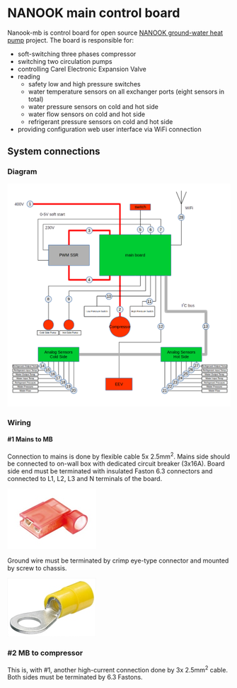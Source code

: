 # NANOOK main control board

Nanook-mb is control board for open source [NANOOK ground-water heat pump](http://www.nanook.cc) project. The board is responsible for:

- soft-switching three phases compressor
- switching two circulation pumps
- controlling Carel Electronic Expansion Valve
- reading
  - safety low and high pressure switches
  - water temperature sensors on all exchanger ports (eight sensors in total)
  - water pressure sensors on cold and hot side
  - water flow sensors on cold and hot side
  - refrigerant pressure sensors on cold and hot side
- providing configuration web user interface via WiFi connection

## System connections

### Diagram
![Block Diagram](/images/dia.png)

### Wiring

#### #1 Mains to MB
Connection to mains is done by flexible cable 5x 2.5mm<sup>2</sup>. Mains side should be connected to on-wall box with dedicated circuit breaker (3x16A). Board side end must be terminated with insulated Faston 6.3 connectors and connected to L1, L2, L3 and N terminals of the board. 

![Insulated Faston 6.3](/images/faston-6.3-angle.jpg)

Ground wire must be terminated by crimp eye-type connector and mounted by screw to chassis.

![Eye-type connector](/images/eye.jpg)

### #2 MB to compressor
This is, with #1, another high-current connection done by 3x 2.5mm<sup>2</sup> cable. Both sides must be terminated by 6.3 Fastons. 